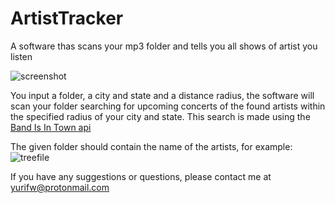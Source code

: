 # ArtistTracker
A software thas scans your mp3 folder and tells you all shows of artist you listen

![screenshot](http://s21.postimg.org/4x5f7qnk7/Screenshot_from_2015_10_15_00_07_37.png)

You input a folder, a city and state and a distance radius, the software will scan your folder searching for upcoming concerts of the found artists within the specified radius of your city and state. This search is made using the [Band Is In Town api](http://www.bandsintown.com/)

The given folder should contain the name of the artists, for example:
![treefile](http://s22.postimg.org/8rd9a2iy9/Screenshot_from_2015_10_15_00_45_53.png)

If you have any suggestions or questions, please contact me at yurifw@protonmail.com
